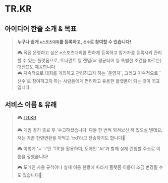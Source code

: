 # TR.KR


## 아이디어 한줄 소개 & 목표

> **누구나 쉽게 `e스포츠대회`를 등록하고, `선수`로 참여할 수 있습니다!**
> 
> 
> <aside>
> 🎮 직접 운영하고 싶은 e스포츠대회를 편하게 등록하고 참가자를 등록시켜 관리할 수 있는 플랫폼으로, 토너먼트 등 랜덤(or 평균티어 등 특별한 조건을 따르는) 대진표도 제공합니다.
> 
> </aside>
> 
> <aside>
> 🎮 지속적으로 대회를 개최하고 관리하고자 하는 `운영자`, 그리고 지속적으로 `선수`로 참여하고자 하는 사람들에게 편리하고 유용한 플랫폼이 되는 것이 목표입니다.
> 
> </aside>
> 

## 서비스 이름 & 유래

> 🎮 [TR.KR](http://TR.KR)
> 
> 
> 🎮 게임 경기 종료 후 ‘수고하셨습니다’ 다들 한 번씩 외쳐보신 적 있으실 텐데요, 저는 가끔 한영변환을 까먹고 ‘trd’라고 전송하기도 합니다🤣
> 
> 🎮 이렇게 ‘ㅅㄱ’인 ‘TR’을 활용하여, 도메인 ‘.kr’과 함께 실제 런칭할 주소로 이름을 정했습니다!
> 
> 🎮 도메인 사용 규칙이나 실제 이용 현황에 따라서 플랫폼 이름이 조금 변경될 수도 있습니다🥲
>